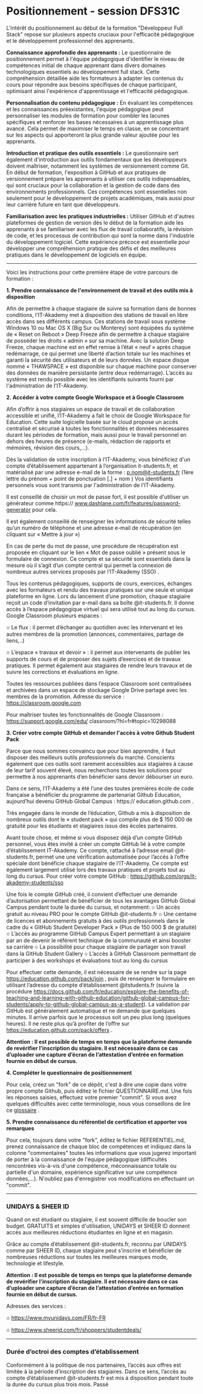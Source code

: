 # Positionnement - session DFS31C

L'intérêt du positionnement au début de la formation "Développeur Full Stack" repose sur plusieurs aspects cruciaux pour l'efficacité pédagogique et le développement professionnel des apprenants.

**Connaissance approfondie des apprenants :**
Le questionnaire de positionnement permet à l'équipe pédagogique d'identifier le niveau de compétences initial de chaque apprenant dans divers domaines technologiques essentiels au développement full stack. Cette compréhension détaillée aide les formateurs à adapter les contenus du cours pour répondre aux besoins spécifiques de chaque participant, optimisant ainsi l'expérience d'apprentissage et l'efficacité pédagogique.

**Personnalisation du contenu pédagogique :**
En évaluant les compétences et les connaissances préexistantes, l'équipe pédagogique peut personnaliser les modules de formation pour combler les lacunes spécifiques et renforcer les bases nécessaires à un apprentissage plus avancé. Cela permet de maximiser le temps en classe, en se concentrant sur les aspects qui apporteront la plus grande valeur ajoutée pour les apprenants.

**Introduction et pratique des outils essentiels :**
Le questionnaire sert également d'introduction aux outils fondamentaux que les développeurs doivent maîtriser, notamment les systèmes de versionnement comme Git. En début de formation, l'exposition à GitHub et aux pratiques de versionnement prépare les apprenants à utiliser ces outils indispensables, qui sont cruciaux pour la collaboration et la gestion de code dans des environnements professionnels. Ces compétences sont essentielles non seulement pour le développement de projets académiques, mais aussi pour leur carrière future en tant que développeurs.

**Familiarisation avec les pratiques industrielles :**
Utiliser GitHub et d'autres plateformes de gestion de version dès le début de la formation aide les apprenants à se familiariser avec les flux de travail collaboratifs, la révision de code, et les processus de contribution qui sont la norme dans l'industrie du développement logiciel. Cette expérience précoce est essentielle pour développer une compréhension pratique des défis et des meilleures pratiques dans le développement de logiciels en équipe.

---

Voici les instructions pour cette première étape de votre parcours de formation : 

**1. Prendre connaissance de l'environnement de travail et des outils mis à disposition**

Afin de permettre à chaque stagiaire de suivre sa formation dans de bonnes conditions, l’IT-Akademy met
à disposition des stations de travail en libre accès dans ses différents campus. Ces stations de travail sous
système Windows 10 ou Mac OS X (Big Sur ou Monterey) sont équipées du système de « Reset on
Reboot » Deep Freeze afin de permettre à chaque stagiaire de posséder les droits « admin » sur sa
machine. Avec la solution Deep Freeze, chaque machine est en effet remise à l’état « neuf » après chaque
redémarrage, ce qui permet une liberté d’action totale sur les machines et garanti la sécurité des
utilisateurs et de leurs données. Un espace disque nommé « THAWSPACE » est disponible sur chaque
machine pour conserver des données de manière persistante (entre deux redémarrage).
L’accès au système est rendu possible avec les identifiants suivants fourni par l'administration de l'IT-Akademy.


**2. Accéder à votre compte Google Workspace et à Google Classroom**

Afin d’offrir à nos stagiaires un espace de travail et de collaboration accessible et unifié, l’IT-Akademy a fait
le choix de Google Workspace for Education. Cette suite logicielle basée sur le cloud propose un accès
centralisé et sécurisé à toutes les fonctionnalités et données nécessaires durant les périodes de formation,
mais aussi pour le travail personnel en dehors des heures de présence (e-mails, rédaction de rapports et
mémoires, révision des cours,…).

Dès la validation de votre inscription à l’IT-Akademy, vous bénéficiez d'un compte d’établissement
appartenant à l’organisation it-students.fr, et matérialisé par une adresse e-mail de la forme :
p.nom@it-students.fr (1ère lettre du prénom + point de ponctuation [.] + nom )
Vos identifiants personnels vous sont transmis par l'administration de l'IT-Akademy.

Il est conseillé de choisir un mot de passe fort, il est possible d'utiliser un générateur comme https://
www.dashlane.com/fr/features/password-generator pour cela.

Il est également conseillé de renseigner les informations de sécurité telles qu’un numéro de téléphone et
une adresse e-mail de récupération (en cliquant sur « Mettre à jour »)

En cas de perte du mot de passe, une procédure de récupération est proposée en cliquant sur le lien
« Mot de passe oublié » présent sous le formulaire de connexion.
Ce compte et sa sécurité sont essentiels dans la mesure où il s’agit d’un compte central qui permet la
connexion de nombreux autres services proposés par l’IT-Akademy (SSO) .

Tous les contenus pédagogiques, supports de cours, exercices, échanges avec les formateurs et rendu
des travaux pratiques sur une seule et unique plateforme en ligne.
Lors du lancement d’une promotion, chaque stagiaire reçoit un code d’invitation par e-mail dans sa boîte
@it-students.fr. Il donne accès à l’espace pédagogique virtuel qui sera utilisé tout au long du cursus.
Google Classroom plusieurs espaces :

๏ Le flux : il permet d’échanger au quotidien avec les intervenant et les autres membres de la promotion
(annonces, commentaires, partage de liens,..)

๏ L’espace « travaux et devoir » : il permet aux intervenants de publier les supports de cours et de
proposer des sujets d’exercices et de travaux pratiques. Il permet également aux stagiaires de rendre
leurs travaux et de suivre les corrections et évaluations en ligne.

  Toutes les ressources publiées dans l’espace Classroom sont centralisées et archivées dans un espace de
stockage Google Drive partagé avec les membres de la promotion.
Adresse du service : https://classroom.google.com

Pour maîtriser toutes les fonctionnalités de Google Classroom : https://support.google.com/edu/
classroom/?hl=fr#topic=10298088

**3. Créer votre compte GitHub et demander l'accès à votre Github Student Pack**

Parce que nous sommes convaincu que pour bien apprendre, il faut disposer des meilleurs outils
professionnels du marché. Conscients également que ces outils sont rarement accessibles aux stagiaires à
cause de leur tarif souvent élevé, nous recherchons toutes les solutions pour permettre à nos apprenants
d’en bénéficier sans devoir débourser un euro.

Dans ce sens, l’IT-Akademy a été l’une des toutes premières école de code française a bénéficier du
programme de partenariat Github Education, aujourd’hui devenu GitHub Global Campus : https://
education.github.com .

Très engagée dans le monde de l’éducation, Github a mis à disposition de nombreux outils dont le
« student pack » qui compile plus de $ 150 000 de gratuité pour les étudiants et stagiaires issus des
écoles partenaires.

Avant toute chose, et même si vous disposez déjà d’un compte GitHub personnel, vous êtes invité à
créer un compte GitHub lié à votre compte d’établissement IT-Akademy. Ce compte, rattaché à l’adresse email
@it-students.fr, permet une une vérification automatisée pour l’accès à l’offre spéciale dont bénéficie
chaque stagiaire de l’IT-Akademy. Ce compte est également largement utilisé lors des travaux pratiques
et projets tout au long du cursus.
Pour créer votre compte GitHub : https://github.com/orgs/it-akademy-students/sso 

Une fois le compte GitHub créé, il convient d’effectuer une demande d’autorisation permettant de
bénéficier de tous les avantages GitHub Global Campus pendant toute la durée du cursus, et
notamment:
๏ Un accès gratuit au niveau PRO pour le compte GitHub @it-students.fr
๏ Une centaine de licences et abonnements gratuits à des outils professionnels dans le cadre du
« GitHub Student Developer Pack » (Plus de 150 000 $ de gratuité)
๏ L’accès au programme GitHub Campus Expert permettant à un stagiaire par an de devenir le référent
technique de la communauté et ainsi booster sa carrière
๏ La possibilité pour chaque stagiaire de partager son travail dans la GitHub Student Gallery
๏ L’accès à GitHub Classroom permettant de participer à des workshops et évaluations tout au long du
cursus

Pour effectuer cette demande, il est nécessaire de se rendre sur la page https://education.github.com/pack/join ,
puis de renseigner le formulaire en utilisant l’adresse du compte d’établissement @itstudents.fr 
(suivre la procédure https://docs.github.com/fr/education/explore-the-benefits-of-teaching-and-learning-with-github-education/github-global-campus-for-students/apply-to-github-global-campus-as-a-student).
La validation par GitHub est généralement automatique et ne demande que quelques minutes. Il arrive
parfois que le processus soit un peu plus long (quelques heures). Il ne reste plus qu’à profiter de l’offre
sur https://education.github.com/pack/offers .

**Attention : Il est possible de temps en temps que la plateforme demande de revérifier l’inscription du
stagiaire. Il est nécessaire dans ce cas d’uploader une capture d’écran de l’attestation d’entrée en
formation fournie en début de cursus.**

**4. Compléter le questionnaire de positionnement**

Pour cela, créez un "fork" de ce dépôt, c'est à dire une copie dans votre propre compte Github, puis éditez le fichier QUESTIONNAIRE.md. Une fois les réponses saisies, effectuez votre premier "commit". 
Si vous avez quelques difficultés avec cette terminologie, nous vous conseillons de lire ce [glossaire](https://docs.github.com/fr/get-started/learning-about-github/github-glossary) .

**5. Prendre connaissance du référentiel de certification et apporter vos remarques**

Pour cela, toujours dans votre "fork", éditez le fichier REFERENTIEL.md, prenez connaissance de chaque bloc de compétences et indiquez dans la colonne "commentaires" toutes les informations que vous jugerez important de porter à la connaissance de l'équipe pédagogique (difficultés rencontrées vis-à-vis d'une compétence, méconnaissance totale ou partielle d'un domaine, expérience significative sur une compétence données,...). N'oubliez pas d'enregistrer vos modifications en effectuant un "commit".

---

### UNIDAYS & SHEER ID

Quand on est étudiant ou stagiaire, il est souvent difficile de boucler son budget. GRATUITS et simples
d'utilisation, UNiDAYS et SHEER ID donnent accès aux meilleures réductions étudiantes en ligne et en
magasin.

Grâce au compte d’établissement @it-students.fr, reconnu par UNIDAYS comme par SHEER ID, chaque
stagiaire peut s’inscrire et bénéficier de nombreuses réductions sur toutes les meilleures marques mode,
technologie et lifestyle.

**Attention : Il est possible de temps en temps que la plateforme demande de revérifier l’inscription du
stagiaire. Il est nécessaire dans ce cas d’uploader une capture d’écran de l’attestation d’entrée en
formation fournie en début de cursus.**

Adresses des services :

๏ https://www.myunidays.com/FR/fr-FR

๏ https://www.sheerid.com/fr/shoppers/studentdeals/

---

### Durée d’octroi des comptes d’établissement

Conformément à la politique de nos partenaires, l’accès aux offres est limitée à la période d’inscription
des stagiaires. Dans ce sens, l’accès au compte d’établissement @it-students.fr est mis à disposition
pendant toute la durée du cursus plus trois mois. Passé
